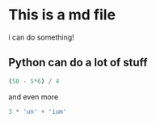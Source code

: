 # This is a md file

i can do something!
## Python can do a lot of stuff

```python
(50 - 5*6) / 4
```

and even more

```python
3 * 'un' + 'ium'
```
